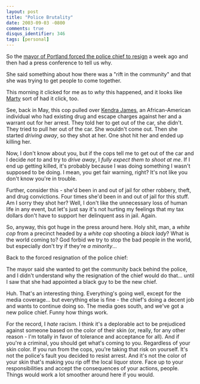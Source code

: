 ```yaml
---
layout: post
title: "Police Brutality"
date: 2003-09-03 -0800
comments: true
disqus_identifier: 346
tags: [personal]
---
```

So the [mayor of Portland forced the police chief to
resign](http://www.kptv.com/Global/story.asp?S=1425449) a week ago and
then had a press conference to tell us why.

 She said something about how there was a "rift in the community" and
that she was trying to get people to come together.

 This morning it clicked for me as to *why* this happened, and it looks
like [Marty](http://www.mildperil.net/blog/archives/00000039.htm) sort
of had it click, too.

 See, back in May, this cop pulled over [Kendra
James](http://www.oregonlive.com/special/kendrajames/), an
African-American individual who had existing drug and escape charges
against her and a warrant out for her arrest. They told her to get out
of the car, she didn't. They tried to pull her out of the car. She
wouldn't come out. Then she started *driving away*, so they shot at her.
One shot hit her and ended up killing her.

 Now, I don't know about you, but if the cops tell me to get out of the
car and I decide *not to* and try to *drive away*, I *fully expect them
to shoot at me*. If I end up getting killed, it's probably because I was
doing something I wasn't supposed to be doing. I mean, you get fair
warning, right? It's not like you don't know you're in trouble.

 Further, consider this - she'd been in and out of jail for other
robbery, theft, and drug convictions. Four times she'd been in and out
of jail for this stuff. Am I sorry they shot her? Well, I don't like the
unnecessary loss of human life in any event, but let's just say it's not
hurting my feelings that my tax dollars don't have to support her
delinquent ass in jail. Again.

 So, anyway, this got huge in the press around here. Holy shit, man, a
*white cop* from a precinct headed by a *white cop* shooting a *black
lady*? What is the world coming to? God forbid we try to stop the bad
people in the world, but especially don't try if they're *a
minority*...

 Back to the forced resignation of the police chief:

 The mayor said she wanted to get the community back behind the police,
and I didn't understand why the resignation of the chief would do
that... until I saw that she had appointed a black guy to be the new
chief.

 Huh. That's an interesting thing. Everything's going well, except for
the media coverage... but everything else is fine - the chief's doing a
decent job and wants to continue doing so. The media goes south, and
we've got a new police chief. Funny how things work.

 For the record, I *hate* racism. I think it's a deplorable act to be
prejudiced against someone based on the color of their skin (or, really,
for any other reason - I'm totally in favor of tolerance and acceptance
for all). And if you're a criminal, you should get what's coming to you.
Regardless of your skin color. If you run from the cops, you're taking
that risk on yourself. It's not the police's fault you decided to resist
arrest. And it's not the color of your skin that's making you rip off
the local liquor store. Face up to your responsibilities and accept the
consequences of your actions, people. Things would work a lot smoother
around here if you would.
